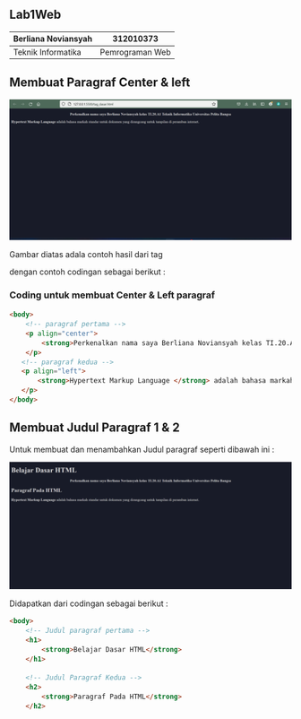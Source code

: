 ## Lab1Web

|   Berliana Noviansyah   |   312010373   |
|   -------------------   |   ---------   |
|   Teknik Informatika    |Pemrograman Web|

## Membuat Paragraf Center & left
![membuat_paragraf_perkenalan](img/perkenalan.png)

Gambar diatas adala contoh hasil dari tag <p> 
dengan contoh codingan sebagai berikut :

### Coding untuk membuat Center & Left paragraf
```html
<body>
    <!-- paragraf pertama -->
    <p align="center">
        <strong>Perkenalkan nama saya Berliana Noviansyah kelas TI.20.A1 Teknik Informatika Universitas Pelita Bangsa  </strong>
    </p>
   <!-- paragraf kedua -->
   <p align="left">
       <strong>Hypertext Markup Language </strong> adalah bahasa markah standar untuk dokumen yang dirangcang untuk tampilan di peramban internet.
   </p>
</body>
```

## Membuat Judul Paragraf 1 & 2

Untuk membuat dan menambahkan Judul paragraf seperti dibawah ini :

![membuat_dan_menambahkan_judul_paragraf](img/JP12.png)

Didapatkan dari codingan sebagai berikut :
```html
<body>
    <!-- Judul paragraf pertama -->
    <h1>
        <strong>Belajar Dasar HTML</strong>
    </h1>

    <!-- Judul Paragraf Kedua -->
    <h2>
        <strong>Paragraf Pada HTML</strong>
    </h2>